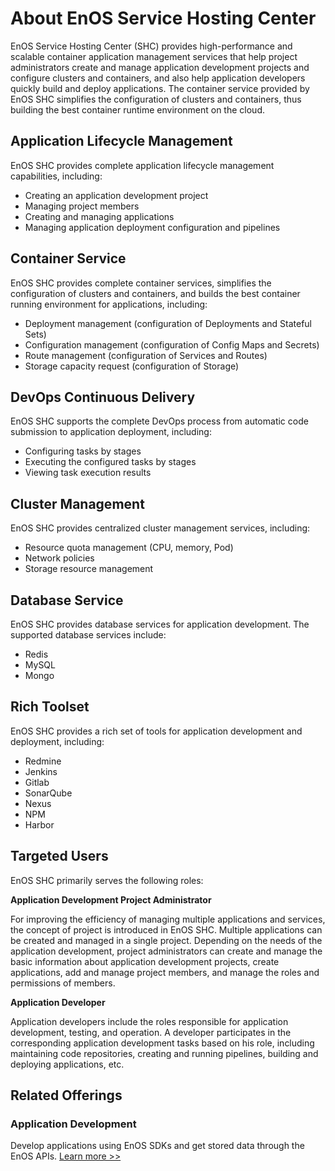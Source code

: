 # About EnOS Service Hosting Center

EnOS Service Hosting Center (SHC) provides high-performance and scalable container application management services that help project administrators create and manage application development projects and configure clusters and containers, and also help application developers quickly build and deploy applications. The container service provided by EnOS SHC simplifies the configuration of clusters and containers, thus building the best container runtime environment on the cloud.

## Application Lifecycle Management

EnOS SHC provides complete application lifecycle management capabilities, including:

- Creating an application development project
- Managing project members
- Creating and managing applications
- Managing application deployment configuration and pipelines

## Container Service

EnOS SHC provides complete container services, simplifies the configuration of clusters and containers, and builds the best container running environment for applications, including:

- Deployment management (configuration of Deployments and Stateful Sets)
- Configuration management (configuration of Config Maps and Secrets)
- Route management (configuration of Services and Routes)
- Storage capacity request (configuration of Storage)

## DevOps Continuous Delivery

EnOS SHC supports the complete DevOps process from automatic code submission to application deployment, including:

- Configuring tasks by stages
- Executing the configured tasks by stages
- Viewing task execution results

## Cluster Management

EnOS SHC provides centralized cluster management services, including:

- Resource quota management (CPU, memory, Pod)
- Network policies
- Storage resource management

## Database Service

EnOS SHC provides database services for application development. The supported database services include:

- Redis
- MySQL
- Mongo

## Rich Toolset

EnOS SHC provides a rich set of tools for application development and deployment, including:

- Redmine
- Jenkins
- Gitlab
- SonarQube
- Nexus
- NPM
- Harbor

## Targeted Users

EnOS SHC primarily serves the following roles:

**Application Development Project Administrator**

For improving the efficiency of managing multiple applications and services, the concept of project is introduced in EnOS SHC. Multiple applications can be created and managed in a single project. Depending on the needs of the application development, project administrators can create and manage the basic information about application development projects, create applications, add and manage project members, and manage the roles and permissions of members.

**Application Developer**

Application developers include the roles responsible for application development, testing, and operation. A developer participates in the corresponding application development tasks based on his role, including maintaining code repositories, creating and running pipelines, building and deploying applications, etc.

## Related Offerings

### Application Development

Develop applications using EnOS SDKs and get stored data through the EnOS APIs. [Learn more >>](/docs/app-development/en/2.0.9/app_dev_overview.html)
